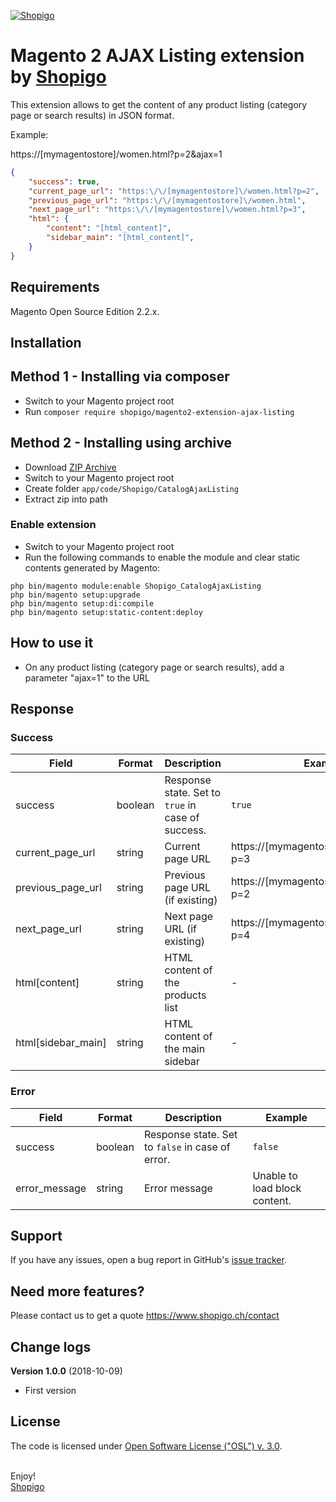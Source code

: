 [![Shopigo](https://www.shopigo.ch/wp-content/uploads/2018/08/github-shopigo-logo.png)](https://www.shopigo.ch)

# Magento 2 AJAX Listing extension by [Shopigo](https://www.shopigo.ch)

This extension allows to get the content of any product listing (category page or search results) in JSON format.

Example:

https://[mymagentostore]/women.html?p=2&ajax=1

```json
{
    "success": true,
    "current_page_url": "https:\/\/[mymagentostore]\/women.html?p=2",
    "previous_page_url": "https:\/\/[mymagentostore]\/women.html",
    "next_page_url": "https:\/\/[mymagentostore]\/women.html?p=3",
    "html": {
        "content": "[html_content]",
        "sidebar_main": "[html_content]",
    }
}
```

## Requirements

Magento Open Source Edition 2.2.x.

## Installation

## Method 1 - Installing via composer

- Switch to your Magento project root
- Run `composer require shopigo/magento2-extension-ajax-listing`

## Method 2 - Installing using archive

- Download [ZIP Archive](https://github.com/shopigo/magento2-extension-ajax-listing/archive/master.zip)
- Switch to your Magento project root
- Create folder `app/code/Shopigo/CatalogAjaxListing`
- Extract zip into path

### Enable extension

- Switch to your Magento project root
- Run the following commands to enable the module and clear static contents generated by Magento:
```
php bin/magento module:enable Shopigo_CatalogAjaxListing
php bin/magento setup:upgrade
php bin/magento setup:di:compile
php bin/magento setup:static-content:deploy
```

## How to use it

- On any product listing (category page or search results), add a parameter "ajax=1" to the URL

## Response

### Success

| Field | Format | Description | Example |
|-------|--------|-------------|---------|
| success | boolean | Response state. Set to `true` in case of success. | `true` |
| current_page_url | string | Current page URL | https://[mymagentostore]/women.html?p=3 |
| previous_page_url | string | Previous page URL (if existing) | https://[mymagentostore]/women.html?p=2 | 
| next_page_url | string | Next page URL (if existing) | https://[mymagentostore]/women.html?p=4 |
| html[content] | string | HTML content of the products list | - |
| html[sidebar_main] | string | HTML content of the main sidebar | - |

### Error

| Field | Format | Description | Example |
|-------|--------|-------------|---------|
| success | boolean | Response state. Set to `false` in case of error. | `false` |
| error_message | string | Error message | Unable to load block content. |

## Support

If you have any issues, open a bug report in GitHub's [issue tracker](https://github.com/shopigo/magento2-extension-ajax-listing/issues).

## Need more features?

Please contact us to get a quote https://www.shopigo.ch/contact

## Change logs

**Version 1.0.0** (2018-10-09)
- First version

## License

The code is licensed under [Open Software License ("OSL") v. 3.0](http://opensource.org/licenses/osl-3.0.php).

<br/>Enjoy!<br/>
[Shopigo](https://www.shopigo.ch)